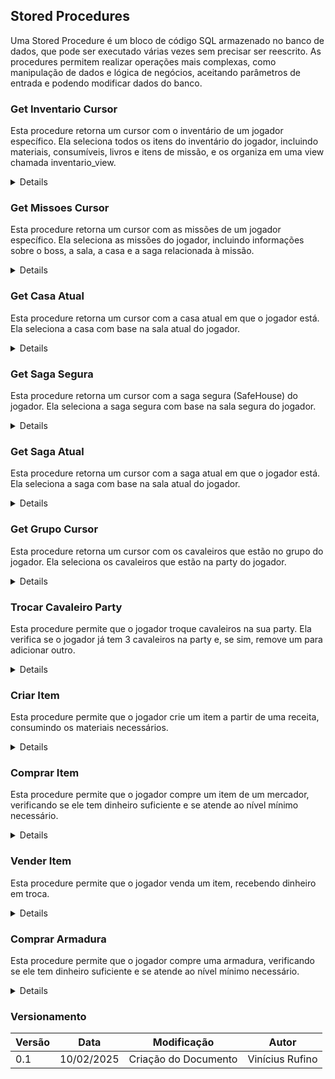 ## Stored Procedures

Uma Stored Procedure é um bloco de código SQL armazenado no banco de dados, que pode ser executado várias vezes sem precisar ser reescrito. As procedures permitem realizar operações mais complexas, como manipulação de dados e lógica de negócios, aceitando parâmetros de entrada e podendo modificar dados do banco.

### Get Inventario Cursor

Esta procedure retorna um cursor com o inventário de um jogador específico. Ela seleciona todos os itens do inventário do jogador, incluindo materiais, consumíveis, livros e itens de missão, e os organiza em uma view chamada inventario_view.

<details>
    <sumary>Migrações</sumary>

    ```sql
    CREATE OR REPLACE PROCEDURE get_inventario_cursor(IN p_id_player INT, INOUT cur REFCURSOR)
    LANGUAGE plpgsql
    AS $$
    BEGIN
        OPEN cur FOR
            SELECT * FROM inventario_view
            WHERE id_player = p_id_player;
    END;
    $$;
    ```
</details>

### Get Missoes Cursor

Esta procedure retorna um cursor com as missões de um jogador específico. Ela seleciona as missões do jogador, incluindo informações sobre o boss, a sala, a casa e a saga relacionada à missão.

<details>
    <sumary>Migrações</sumary>

    ```sql
    CREATE OR REPLACE PROCEDURE get_missoes_cursor(IN p_id_player INT, INOUT cur REFCURSOL)
    LANGUAGE plpgsql
    AS $$
    BEGIN
        OPEN cur FOR
            SELECT m.nome, m.dialogo_durante, m.dialogo_completa, pm.status_missao, im.nome, s.nome, c.nome, saga.nome FROM Player_missao as pm
            JOIN
            Missao AS m
            ON pm.id_missao = m.id_missao
            JOIN
            Item_missao AS im
            ON m.item_necessario = im.id_item
            JOIN
            Boss as b
            ON b.id_item_missao = im.id_item
            JOIN
            Sala AS s 
            ON s.id_sala = b.id_sala
            JOIN
            Casa AS c 
            ON c.id_casa = s.id_casa
            JOIN
            Saga as saga 
            ON saga.id_saga = c.id_saga
            WHERE pm.id_player = p_id_player 
            AND (status_missao = 'i' OR status_missao = 'c');
    END;
    $$;
    ```
</details>

### Get Casa Atual

Esta procedure retorna um cursor com a casa atual em que o jogador está. Ela seleciona a casa com base na sala atual do jogador.

<details>
    <sumary>Migrações</sumary>

    ```sql
    CREATE OR REPLACE PROCEDURE get_casa_atual(IN p_id_player INT, INOUT cur REFCURSOR)
    LANGUAGE plpgsql
    AS $$
    BEGIN
        OPEN cur FOR
            SELECT s.id_casa, c.nome FROM 
            Party as p
            JOIN
            Sala AS s 
            ON p.id_sala = s.id_sala
            JOIN
            Casa as c 
            ON c.id_casa = s.id_casa
            WHERE p.id_player = p_id_player;
    END;
    $$;
    ```
</details>

### Get Saga Segura

Esta procedure retorna um cursor com a saga segura (SafeHouse) do jogador. Ela seleciona a saga segura com base na sala segura do jogador.

<details>
    <sumary>Migrações</sumary>

    ```sql
    CREATE OR REPLACE PROCEDURE get_saga_segura(IN p_id_player INT, INOUT cur REFCURSOR)
    LANGUAGE plpgsql
    AS $$
    BEGIN
        OPEN cur FOR
            SELECT sa.id_saga, sa.nome
                FROM public.sala_segura AS ss
                JOIN public.sala AS s ON ss.id_sala = s.id_sala
                JOIN public.casa AS c ON s.id_casa = c.id_casa
                JOIN public.saga AS sa ON c.id_saga = sa.id_saga
                LIMIT 1;
    END;
    $$;
    ```
</details>

### Get Saga Atual

Esta procedure retorna um cursor com a saga atual em que o jogador está. Ela seleciona a saga com base na sala atual do jogador.

<details>
    <sumary>Migrações</sumary>

    ```sql
    CREATE OR REPLACE PROCEDURE get_saga_atual(IN p_id_player INT, INOUT cur REFCURSOR)
    LANGUAGE plpgsql
    AS $$
    BEGIN
        OPEN cur FOR
            SELECT c.id_saga, sa.nome FROM 
            Party as p
            JOIN
            Sala AS s 
            ON p.id_sala = s.id_sala
            JOIN
            Casa as c 
            ON c.id_casa = s.id_casa
            JOIN
            Saga as sa
            ON sa.id_saga = c.id_saga
            WHERE p.id_player = p_id_player;
    END;
    $$;
    ```
</details>

### Get Grupo Cursor

Esta procedure retorna um cursor com os cavaleiros que estão no grupo do jogador. Ela seleciona os cavaleiros que estão na party do jogador.

<details>
    <sumary>Migrações</sumary>

    ```sql
    CREATE OR REPLACE PROCEDURE get_grupo_cursor(IN p_id_player INT, INOUT cur REFCURSOR)
    LANGUAGE plpgsql
    AS $$
    BEGIN
        OPEN cur FOR
            SELECT * FROM grupo_view
            WHERE id_player = p_id_player;
    END;
    $$;
    ```
</details>

### Trocar Cavaleiro Party

Esta procedure permite que o jogador troque cavaleiros na sua party. Ela verifica se o jogador já tem 3 cavaleiros na party e, se sim, remove um para adicionar outro.

<details>
    <sumary>Migrações</sumary>

    ```sql
    CREATE OR REPLACE PROCEDURE trocar_cavaleiro_party(
        IN p_id_player INT,
        IN p_id_cavaleiro_novo INT,
        IN p_id_cavaleiro_removido INT
    )
    LANGUAGE plpgsql
    AS $$
    DECLARE
        total_cavaleiros INT;
        id_sala_var INT;
    BEGIN
        SELECT id_sala INTO id_sala_var FROM party WHERE id_player = p_id_player LIMIT 1;

        IF id_sala_var IS NULL THEN
            RAISE EXCEPTION 'O jogador não tem uma party.';
        END IF;

        SELECT COUNT(*) INTO total_cavaleiros 
        FROM instancia_cavaleiro ic
        WHERE ic.id_party = id_sala_var;

        IF total_cavaleiros >= 3 THEN
            IF NOT EXISTS (SELECT 1 FROM instancia_cavaleiro WHERE id_party = id_sala_var AND id_cavaleiro = p_id_cavaleiro_removido) THEN
                RAISE EXCEPTION 'O cavaleiro escolhido para remoção não está na party.';
            END IF;

            UPDATE instancia_cavaleiro 
            SET id_party = NULL 
            WHERE id_party = id_sala_var AND id_cavaleiro = p_id_cavaleiro_removido;

            RAISE NOTICE 'Cavaleiro % foi removido da party e está disponível novamente.', p_id_cavaleiro_removido;
        END IF;

        INSERT INTO instancia_cavaleiro (id_player,id_cavaleiro, id_party, nivel, xp_atual, hp_max, magia_max, hp_atual, magia_atual, velocidade, ataque_fisico, ataque_magico)
        SELECT 
            p_id_player,
            p_id_cavaleiro_novo, 
            id_sala_var,
            nivel, 0, hp_max, magia_max, hp_max, magia_max, velocidade_base, ataque_fisico_base, ataque_magico_base
        FROM cavaleiro
        WHERE id_cavaleiro = p_id_cavaleiro_novo;

        RAISE NOTICE 'Cavaleiro % foi adicionado à party.', p_id_cavaleiro_novo;
    END;
    $$;
    ```
</details>

### Criar Item

Esta procedure permite que o jogador crie um item a partir de uma receita, consumindo os materiais necessários.

<details>
    <sumary>Migrações</sumary>

    ```sql
    CREATE OR REPLACE PROCEDURE criar_item(
        IN p_id_player INT,
        IN p_id_item_gerado INT
    )
    LANGUAGE plpgsql
    AS $$
    DECLARE
        material RECORD; 
        insuficiente BOOLEAN := FALSE;
    BEGIN
        FOR material IN 
            SELECT mr.id_material, mr.quantidade
            FROM material_receita mr
            WHERE mr.id_receita = p_id_item_gerado
        LOOP
            IF (SELECT quantidade FROM item_armazenado 
                WHERE id_inventario = p_id_player 
                AND id_item = material.id_material) < material.quantidade THEN
                insuficiente := TRUE;
            END IF;
        END LOOP;

        IF insuficiente THEN
            RAISE EXCEPTION 'Você não tem materiais suficientes para criar este item.';
        END IF;

        UPDATE item_armazenado ia
        SET quantidade = ia.quantidade - mr.quantidade
        FROM material_receita mr
        WHERE ia.id_inventario = p_id_player
        AND ia.id_item = mr.id_material
        AND mr.id_receita = p_id_item_gerado;

        INSERT INTO item_armazenado (id_inventario, id_item, quantidade)
        VALUES (p_id_player, p_id_item_gerado, 1)
        ON CONFLICT (id_inventario, id_item) 
        DO UPDATE SET quantidade = item_armazenado.quantidade + 1;

        RAISE NOTICE 'Item criado com sucesso!';
    END;
    $$;
    ```
</details>

### Comprar Item

Esta procedure permite que o jogador compre um item de um mercador, verificando se ele tem dinheiro suficiente e se atende ao nível mínimo necessário.

<details>
    <sumary>Migrações</sumary>

    ```sql
    CREATE OR REPLACE PROCEDURE comprar_item(
        p_id_player INT,
        p_id_item INT
    )
    LANGUAGE plpgsql
    AS $$
    DECLARE
        v_dinheiro_atual NUMERIC;
        v_preco_item NUMERIC;
        v_level_minimo INT;
        v_jogador_level INT;
        v_id_inventario INT;
        v_quantidade_atual INT;
    BEGIN
        SELECT dinheiro, id_player INTO v_dinheiro_atual, v_id_inventario
        FROM inventario
        WHERE id_player = p_id_player;

        IF v_dinheiro_atual IS NULL THEN
            RAISE EXCEPTION 'Jogador não encontrado.';
        END IF;

        SELECT preco_compra, nivel_minimo INTO v_preco_item, v_level_minimo
        FROM item_a_venda
        WHERE id_item = p_id_item;

        IF v_preco_item IS NULL THEN
            RAISE EXCEPTION 'Item não encontrado.';
        END IF;

        SELECT nivel INTO v_jogador_level
        FROM player
        WHERE id_player = p_id_player;

        IF v_jogador_level IS NULL THEN
            RAISE EXCEPTION 'Jogador não encontrado.';
        END IF;

        IF v_jogador_level < v_level_minimo THEN
            RAISE EXCEPTION 'Você precisa ser nível % para comprar este item.', v_level_minimo;
        END IF;

        IF v_dinheiro_atual < v_preco_item THEN
            RAISE EXCEPTION 'Dinheiro insuficiente para comprar o item.';
        END IF;

        UPDATE inventario
        SET dinheiro = dinheiro - v_preco_item
        WHERE id_player = v_id_inventario;

        SELECT quantidade INTO v_quantidade_atual
        FROM item_armazenado
        WHERE id_inventario = v_id_inventario
        AND id_item = p_id_item;

        IF NOT FOUND THEN
            INSERT INTO item_armazenado (id_inventario, id_item, quantidade)
            VALUES (v_id_inventario, p_id_item, 1);
        ELSE
            UPDATE item_armazenado
            SET quantidade = quantidade + 1
            WHERE id_inventario = v_id_inventario
            AND id_item = p_id_item;
        END IF;

        RAISE NOTICE 'Item comprado com sucesso!';
    END $$;
    ```
</details>

### Vender Item

Esta procedure permite que o jogador venda um item, recebendo dinheiro em troca.

<details>
    <sumary>Migrações</sumary>

    ```sql
   CREATE OR REPLACE PROCEDURE vender_item(
        p_id_player INT,
        p_id_item INT
    )
    LANGUAGE plpgsql
    AS $$
    DECLARE
        v_preco_venda NUMERIC;
        v_quantidade_atual INT;
    BEGIN
        SELECT preco_venda, quantidade
        INTO v_preco_venda, v_quantidade_atual
        FROM inventario_view
        WHERE id_player = p_id_player
        AND id_item = p_id_item;

        IF NOT FOUND THEN
            RAISE EXCEPTION 'Você não possui este item no inventário.';
        END IF;

        IF v_quantidade_atual <= 0 THEN
            RAISE EXCEPTION 'Quantidade insuficiente para vender.';
        END IF;

        IF v_quantidade_atual > 1 THEN
            UPDATE item_armazenado
            SET quantidade = quantidade - 1
            WHERE id_inventario = p_id_player
            AND id_item = p_id_item;
        ELSE
            DELETE FROM item_armazenado
            WHERE id_inventario = p_id_player
            AND id_item = p_id_item;
        END IF;

        UPDATE inventario
        SET dinheiro = dinheiro + v_preco_venda
        WHERE id_player = p_id_player;

        RAISE NOTICE 'Item vendido com sucesso!';
    END $$;
    ```
</details>

### Comprar Armadura

Esta procedure permite que o jogador compre uma armadura, verificando se ele tem dinheiro suficiente e se atende ao nível mínimo necessário.

<details>
    <sumary>Migrações</sumary>

    ```sql
   CREATE OR REPLACE PROCEDURE comprar_armadura(
        p_id_player INTEGER,
        p_id_item INTEGER
    )
    LANGUAGE plpgsql
    AS $$
    DECLARE
        v_preco_compra INTEGER;
        v_nivel_minimo INTEGER;
        v_jogador_nivel INTEGER;
        v_dinheiro_disponivel INTEGER;
        v_raridade TEXT;
        v_defesa_magica INTEGER;
        v_defesa_fisica INTEGER;
        v_ataque_magico INTEGER;
        v_ataque_fisico INTEGER;
        v_durabilidade_max INTEGER;
    BEGIN
        SELECT iv.preco_compra, iv.nivel_minimo, a.raridade_armadura::TEXT,
            a.defesa_magica, a.defesa_fisica, a.ataque_magico, a.ataque_fisico, a.durabilidade_max
        INTO v_preco_compra, v_nivel_minimo, v_raridade, 
            v_defesa_magica, v_defesa_fisica, v_ataque_magico, v_ataque_fisico, v_durabilidade_max
        FROM item_a_venda iv
        JOIN tipo_item ti ON ti.id_item = iv.id_item
        JOIN armadura a ON a.id_armadura = ti.id_item
        WHERE iv.id_item = p_id_item;

        IF NOT FOUND THEN
            RAISE EXCEPTION 'Armadura não encontrada para compra.';
        END IF;

        SELECT nivel, i.dinheiro
        INTO v_jogador_nivel, v_dinheiro_disponivel
        FROM player p 
        JOIN inventario i 
        ON p.id_player = i.id_player
        WHERE p.id_player = p_id_player;

        IF v_jogador_nivel < v_nivel_minimo THEN
            RAISE EXCEPTION 'Você precisa ser nível % para comprar esta armadura.', v_nivel_minimo;
        END IF;

        IF v_dinheiro_disponivel < v_preco_compra THEN
            RAISE EXCEPTION 'Dinheiro insuficiente para comprar esta armadura.';
        END IF;

        UPDATE inventario
        SET dinheiro = dinheiro - v_preco_compra
        WHERE id_player = p_id_player;

        INSERT INTO armadura_instancia (
            id_armadura, id_parte_corpo_armadura, id_inventario, raridade_armadura,
            defesa_magica, defesa_fisica, ataque_magico, ataque_fisico, durabilidade_atual, preco_venda
        )
        SELECT 
            a.id_armadura, a.id_parte_corpo, p_id_player, v_raridade,
            v_defesa_magica, v_defesa_fisica, v_ataque_magico, v_ataque_fisico, v_durabilidade_max, v_preco_compra
        FROM armadura a
        WHERE a.id_armadura = p_id_item;

        RAISE NOTICE 'Armadura comprada e adicionada ao inventário com sucesso!';
    END;
    $$;
    ```
</details>

### Versionamento

| Versão | Data | Modificação | Autor |
| --- | --- | --- | --- |
| 0.1 | 10/02/2025 | Criação do Documento | Vinícius Rufino |